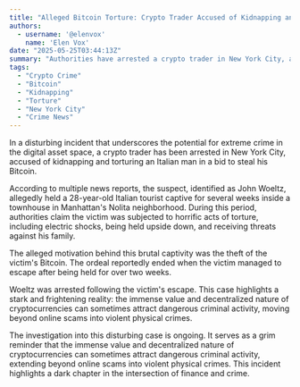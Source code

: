 ```yaml
---
title: "Alleged Bitcoin Torture: Crypto Trader Accused of Kidnapping and Tormenting Man in NYC for Crypto"
authors:
  - username: '@elenvox'
    name: 'Elen Vox'
date: "2025-05-25T03:44:13Z"
summary: "Authorities have arrested a crypto trader in New York City, accusing him of kidnapping and torturing an Italian tourist for weeks in a Manhattan townhouse in a brutal attempt to steal his Bitcoin holdings."
tags:
  - "Crypto Crime"
  - "Bitcoin"
  - "Kidnapping"
  - "Torture"
  - "New York City"
  - "Crime News"
---
```


In a disturbing incident that underscores the potential for extreme crime in the digital asset space, a crypto trader has been arrested in New York City, accused of kidnapping and torturing an Italian man in a bid to steal his Bitcoin.

According to multiple news reports, the suspect, identified as John Woeltz, allegedly held a 28-year-old Italian tourist captive for several weeks inside a townhouse in Manhattan's Nolita neighborhood. During this period, authorities claim the victim was subjected to horrific acts of torture, including electric shocks, being held upside down, and receiving threats against his family.

The alleged motivation behind this brutal captivity was the theft of the victim's Bitcoin. The ordeal reportedly ended when the victim managed to escape after being held for over two weeks.

Woeltz was arrested following the victim's escape. This case highlights a stark and frightening reality: the immense value and decentralized nature of cryptocurrencies can sometimes attract dangerous criminal activity, moving beyond online scams into violent physical crimes.

The investigation into this disturbing case is ongoing. It serves as a grim reminder that the immense value and decentralized nature of cryptocurrencies can sometimes attract dangerous criminal activity, extending beyond online scams into violent physical crimes. This incident highlights a dark chapter in the intersection of finance and crime.

